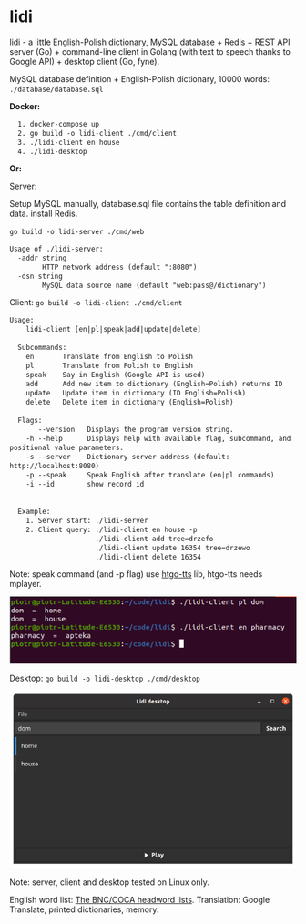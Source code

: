 # lidi
lidi - a little English-Polish dictionary, MySQL database + Redis + REST API server (Go) + command-line client in Golang (with text to speech thanks to Google API) + desktop client (Go, fyne).

MySQL database definition + English-Polish dictionary, 10000 words:
`./database/database.sql`


**Docker:**

```
  1. docker-compose up
  2. go build -o lidi-client ./cmd/client
  3. ./lidi-client en house 
  4. ./lidi-desktop
```

**Or:**

Server:

Setup MySQL manually, database.sql file contains the table definition and data. 
install Redis.

`go build -o lidi-server ./cmd/web`

```
Usage of ./lidi-server:
  -addr string
    	HTTP network address (default ":8080")
  -dsn string
    	MySQL data source name (default "web:pass@/dictionary")
```

Client:
`go build -o lidi-client ./cmd/client`

```
Usage:
    lidi-client [en|pl|speak|add|update|delete]

  Subcommands: 
    en       Translate from English to Polish
    pl       Translate from Polish to English
    speak    Say in English (Google API is used)
    add      Add new item to dictionary (English=Polish) returns ID
    update   Update item in dictionary (ID English=Polish)
    delete   Delete item in dictionary (English=Polish)

  Flags: 
       --version   Displays the program version string.
    -h --help      Displays help with available flag, subcommand, and positional value parameters.
    -s --server    Dictionary server address (default: http://localhost:8080)
    -p --speak     Speak English after translate (en|pl commands)
    -i --id        show record id


  Example:
    1. Server start: ./lidi-server
    2. Client query: ./lidi-client en house -p
                     ./lidi-client add tree=drzefo
                     ./lidi-client update 16354 tree=drzewo  
                     ./lidi-client delete 16354
```
Note: speak command (and -p flag) use [htgo-tts](https://github.com/hegedustibor/htgo-tts) lib,
htgo-tts needs mplayer. 

![Screen](/lidi-client.png)

Desktop:
`go build -o lidi-desktop ./cmd/desktop`

![Screen](/lidi-desktop.png)

Note: server, client and desktop tested on Linux only.

English word list: [The BNC/COCA headword lists](https://www.wgtn.ac.nz/lals/resources/paul-nations-resources/vocabulary-lists).
Translation: Google Translate, printed dictionaries, memory.
